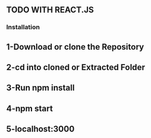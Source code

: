 ## TODO WITH REACT.JS
### Installation
1-Download or clone the Repository
----------------------------------
2-cd into cloned or Extracted Folder
----------------------------------
3-Run npm install
----------------------------------
4-npm start
----------------------------------
5-localhost:3000
----------------------------------